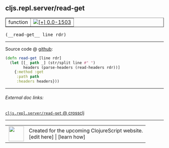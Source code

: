 ## cljs.repl.server/read-get



 <table border="1">
<tr>
<td>function</td>
<td><a href="https://github.com/cljsinfo/cljs-api-docs/tree/0.0-1503"><img valign="middle" alt="[+] 0.0-1503" title="Added in 0.0-1503" src="https://img.shields.io/badge/+-0.0--1503-lightgrey.svg"></a> </td>
</tr>
</table>


 <samp>
(__read-get__ line rdr)<br>
</samp>

---







Source code @ [github](https://github.com/clojure/clojurescript/blob/r1885/src/clj/cljs/repl/server.clj#L88-L93):

```clj
(defn read-get [line rdr]
  (let [[_ path _] (str/split line #" ")
        headers (parse-headers (read-headers rdr))]
    {:method :get
     :path path
     :headers headers}))
```

<!--
Repo - tag - source tree - lines:

 <pre>
clojurescript @ r1885
└── src
    └── clj
        └── cljs
            └── repl
                └── <ins>[server.clj:88-93](https://github.com/clojure/clojurescript/blob/r1885/src/clj/cljs/repl/server.clj#L88-L93)</ins>
</pre>

-->

---



###### External doc links:

[`cljs.repl.server/read-get` @ crossclj](http://crossclj.info/fun/cljs.repl.server/read-get.html)<br>

---

 <table>
<tr><td>
<img valign="middle" align="right" width="48px" src="http://i.imgur.com/Hi20huC.png">
</td><td>
Created for the upcoming ClojureScript website.<br>
[edit here] | [learn how]
</td></tr></table>

[edit here]:https://github.com/cljsinfo/cljs-api-docs/blob/master/cljsdoc/cljs.repl.server/read-get.cljsdoc
[learn how]:https://github.com/cljsinfo/cljs-api-docs/wiki/cljsdoc-files

<!--

This information was too distracting to show to readers, but I'll leave it
commented here since it is helpful to:

- pretty-print the data used to generate this document
- and show how to retrieve that data



The API data for this symbol:

```clj
{:ns "cljs.repl.server",
 :name "read-get",
 :type "function",
 :signature ["[line rdr]"],
 :source {:code "(defn read-get [line rdr]\n  (let [[_ path _] (str/split line #\" \")\n        headers (parse-headers (read-headers rdr))]\n    {:method :get\n     :path path\n     :headers headers}))",
          :title "Source code",
          :repo "clojurescript",
          :tag "r1885",
          :filename "src/clj/cljs/repl/server.clj",
          :lines [88 93]},
 :full-name "cljs.repl.server/read-get",
 :full-name-encode "cljs.repl.server/read-get",
 :history [["+" "0.0-1503"]]}

```

Retrieve the API data for this symbol:

```clj
;; from Clojure REPL
(require '[clojure.edn :as edn])
(-> (slurp "https://raw.githubusercontent.com/cljsinfo/cljs-api-docs/catalog/cljs-api.edn")
    (edn/read-string)
    (get-in [:symbols "cljs.repl.server/read-get"]))
```

-->
